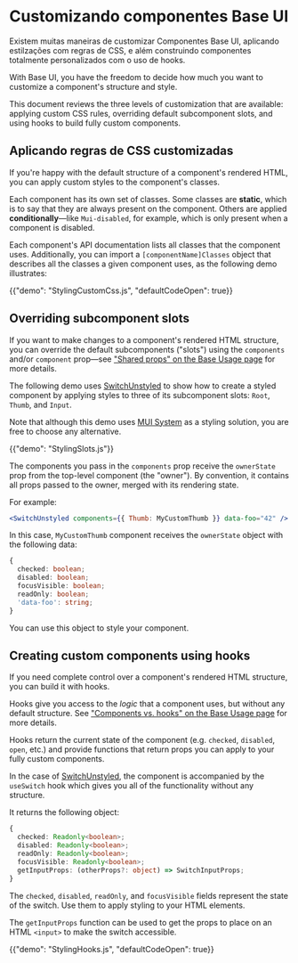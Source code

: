 # Customizando componentes Base UI

<p class="description">Existem muitas maneiras de customizar Componentes Base UI, aplicando estilzações com regras de CSS, e além construindo componentes totalmente personalizados com o uso de hooks.</p>

With Base UI, you have the freedom to decide how much you want to customize a component's structure and style.

This document reviews the three levels of customization that are available: applying custom CSS rules, overriding default subcomponent slots, and using hooks to build fully custom components.

## Aplicando regras de CSS customizadas

If you're happy with the default structure of a component's rendered HTML, you can apply custom styles to the component's classes.

Each component has its own set of classes. Some classes are **static**, which is to say that they are always present on the component. Others are applied **conditionally**—like `Mui-disabled`, for example, which is only present when a component is disabled.

Each component's API documentation lists all classes that the component uses. Additionally, you can import a `[componentName]Classes` object that describes all the classes a given component uses, as the following demo illustrates:

{{"demo": "StylingCustomCss.js", "defaultCodeOpen": true}}

## Overriding subcomponent slots

If you want to make changes to a component's rendered HTML structure, you can override the default subcomponents ("slots") using the `components` and/or `component` prop—see ["Shared props" on the Base Usage page](/base-ui/getting-started/usage/#shared-props) for more details.

The following demo uses [SwitchUnstyled](/base-ui/react-switch/) to show how to create a styled component by applying styles to three of its subcomponent slots: `Root`, `Thumb`, and `Input`.

Note that although this demo uses [MUI System](/system/styled/) as a styling solution, you are free to choose any alternative.

{{"demo": "StylingSlots.js"}}

The components you pass in the `components` prop receive the `ownerState` prop from the top-level component (the "owner"). By convention, it contains all props passed to the owner, merged with its rendering state.

For example:

```jsx
<SwitchUnstyled components={{ Thumb: MyCustomThumb }} data-foo="42" />
```

In this case, `MyCustomThumb` component receives the `ownerState` object with the following data:

```ts
{
  checked: boolean;
  disabled: boolean;
  focusVisible: boolean;
  readOnly: boolean;
  'data-foo': string;
}
```

You can use this object to style your component.

## Creating custom components using hooks

If you need complete control over a component's rendered HTML structure, you can build it with hooks.

Hooks give you access to the _logic_ that a component uses, but without any default structure. See ["Components vs. hooks" on the Base Usage page](/base-ui/getting-started/usage/#components-vs-hooks) for more details.

Hooks return the current state of the component (e.g. `checked`, `disabled`, `open`, etc.) and provide functions that return props you can apply to your fully custom components.

In the case of [SwitchUnstyled](/base-ui/react-switch/), the component is accompanied by the `useSwitch` hook which gives you all of the functionality without any structure.

It returns the following object:

```ts
{
  checked: Readonly<boolean>;
  disabled: Readonly<boolean>;
  readOnly: Readonly<boolean>;
  focusVisible: Readonly<boolean>;
  getInputProps: (otherProps?: object) => SwitchInputProps;
}
```

The `checked`, `disabled`, `readOnly`, and `focusVisible` fields represent the state of the switch. Use them to apply styling to your HTML elements.

The `getInputProps` function can be used to get the props to place on an HTML `<input>` to make the switch accessible.

{{"demo": "StylingHooks.js", "defaultCodeOpen": true}}
